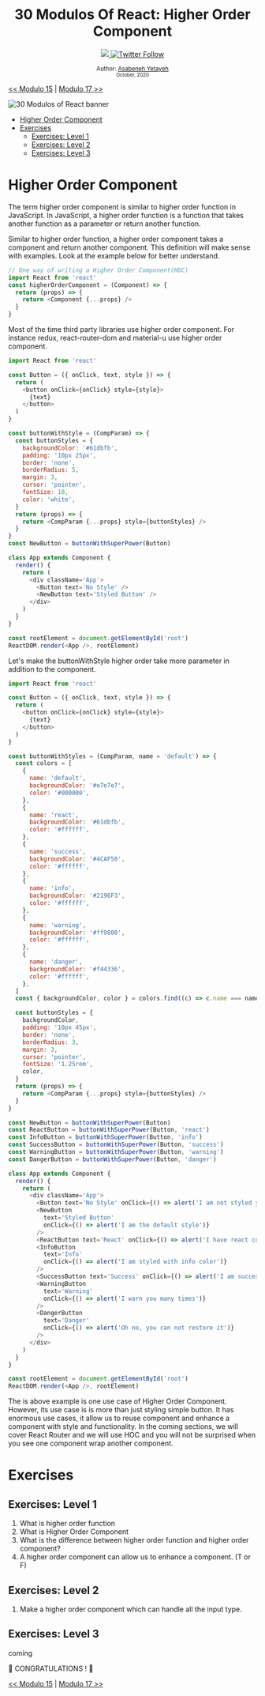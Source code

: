 <div align="center">
  <h1> 30 Modulos Of React: Higher Order Component</h1>
  <a class="header-badge" target="_blank" href="https://www.linkedin.com/in/asabeneh/">
  <img src="https://img.shields.io/badge/style--5eba00.svg?label=LinkedIn&logo=linkedin&style=social">
  </a>
  <a class="header-badge" target="_blank" href="https://twitter.com/Asabeneh">
  <img alt="Twitter Follow" src="https://img.shields.io/twitter/follow/asabeneh?style=social">
  </a>

<sub>Author:
<a href="https://www.linkedin.com/in/asabeneh/" target="_blank">Asabeneh Yetayeh</a><br>
<small> October, 2020</small>
</sub>

</div>

[<< Modulo 15](../15_Third_Party_Packages/15_third_party_packages.md) | [Modulo 17 >>](../17_React_Router/17_react_router.md)

![30 Modulos of React banner](../images/30_Modulos_of_react_banner_Modulo_16.jpg)

- [Higher Order Component](#higher-order-component)
- [Exercises](#exercises)
  - [Exercises: Level 1](#exercises-level-1)
  - [Exercises: Level 2](#exercises-level-2)
  - [Exercises: Level 3](#exercises-level-3)

# Higher Order Component

The term higher order component is similar to higher order function in JavaScript. In JavaScript, a higher order function is a function that takes another function as a parameter or return another function.

Similar to higher order function, a higher order component takes a component and return another component.
This definition will make sense with examples. Look at the example below for better understand.

```js
// One way of writing a Higher Order Component(HOC)
import React from 'react'
const higherOrderComponent = (Component) => {
  return (props) => {
    return <Component {...props} />
  }
}
```

Most of the time third party libraries use higher order component. For instance redux, react-router-dom and material-u use higher order component.

```js
import React from 'react'

const Button = ({ onClick, text, style }) => {
  return (
    <button onClick={onClick} style={style}>
      {text}
    </button>
  )
}

const buttonWithStyle = (CompParam) => {
  const buttonStyles = {
    backgroundColor: '#61dbfb',
    padding: '10px 25px',
    border: 'none',
    borderRadius: 5,
    margin: 3,
    cursor: 'pointer',
    fontSize: 18,
    color: 'white',
  }
  return (props) => {
    return <CompParam {...props} style={buttonStyles} />
  }
}
const NewButton = buttonWithSuperPower(Button)

class App extends Component {
  render() {
    return (
      <div className='App'>
        <Button text='No Style' />
        <NewButton text='Styled Button' />
      </div>
    )
  }
}

const rootElement = document.getElementById('root')
ReactDOM.render(<App />, rootElement)
```

Let's make the buttonWithStyle higher order take more parameter in addition to the component.

```js
import React from 'react'

const Button = ({ onClick, text, style }) => {
  return (
    <button onClick={onClick} style={style}>
      {text}
    </button>
  )
}

const buttonWithStyles = (CompParam, name = 'default') => {
  const colors = [
    {
      name: 'default',
      backgroundColor: '#e7e7e7',
      color: '#000000',
    },
    {
      name: 'react',
      backgroundColor: '#61dbfb',
      color: '#ffffff',
    },
    {
      name: 'success',
      backgroundColor: '#4CAF50',
      color: '#ffffff',
    },
    {
      name: 'info',
      backgroundColor: '#2196F3',
      color: '#ffffff',
    },
    {
      name: 'warning',
      backgroundColor: '#ff9800',
      color: '#ffffff',
    },
    {
      name: 'danger',
      backgroundColor: '#f44336',
      color: '#ffffff',
    },
  ]
  const { backgroundColor, color } = colors.find((c) => c.name === name)

  const buttonStyles = {
    backgroundColor,
    padding: '10px 45px',
    border: 'none',
    borderRadius: 3,
    margin: 3,
    cursor: 'pointer',
    fontSize: '1.25rem',
    color,
  }
  return (props) => {
    return <CompParam {...props} style={buttonStyles} />
  }
}

const NewButton = buttonWithSuperPower(Button)
const ReactButton = buttonWithSuperPower(Button, 'react')
const InfoButton = buttonWithSuperPower(Button, 'info')
const SuccessButton = buttonWithSuperPower(Button, 'success')
const WarningButton = buttonWithSuperPower(Button, 'warning')
const DangerButton = buttonWithSuperPower(Button, 'danger')

class App extends Component {
  render() {
    return (
      <div className='App'>
        <Button text='No Style' onClick={() => alert('I am not styled yet')} />
        <NewButton
          text='Styled Button'
          onClick={() => alert('I am the default style')}
        />
        <ReactButton text='React' onClick={() => alert('I have react color')} />
        <InfoButton
          text='Info'
          onClick={() => alert('I am styled with info color')}
        />
        <SuccessButton text='Success' onClick={() => alert('I am successful')} />
        <WarningButton
          text='Warning'
          onClick={() => alert('I warn you many times')}
        />
        <DangerButton
          text='Danger'
          onClick={() => alert('Oh no, you can not restore it')}
        />
      </div>
    )
  }
}

const rootElement = document.getElementById('root')
ReactDOM.render(<App />, rootElement)
```

The is above example is one use case of Higher Order Component. However, its use case is is more than just styling simple button. It has enormous use cases, it allow us to reuse component and enhance a component with style and functionality. In the coming sections, we will cover React Router and we will use HOC and you will not be surprised when you see one component wrap another component.

# Exercises

## Exercises: Level 1

1. What is higher order function
2. What is Higher Order Component
3. What is the difference between higher order function and higher order component?
4. A higher order component can allow us to enhance a component. (T or F)

## Exercises: Level 2

1. Make a higher order component which can handle all the input type.

## Exercises: Level 3

coming

🎉 CONGRATULATIONS ! 🎉

[<< Modulo 15](../15_Third_Party_Packages/15_third_party_packages.md) | [Modulo 17 >>](../17_React_Router/17_react_router.md)
